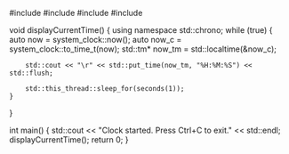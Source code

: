 #include <iostream>
#include <chrono>
#include <thread>
#include <iomanip>

void displayCurrentTime() {
    using namespace std::chrono;
    while (true) {
        auto now = system_clock::now();
        auto now_c = system_clock::to_time_t(now);
        std::tm* now_tm = std::localtime(&now_c);

        std::cout << "\r" << std::put_time(now_tm, "%H:%M:%S") << std::flush;

        std::this_thread::sleep_for(seconds(1));
    }
}

int main() {
    std::cout << "Clock started. Press Ctrl+C to exit." << std::endl;
    displayCurrentTime();
    return 0;
}
